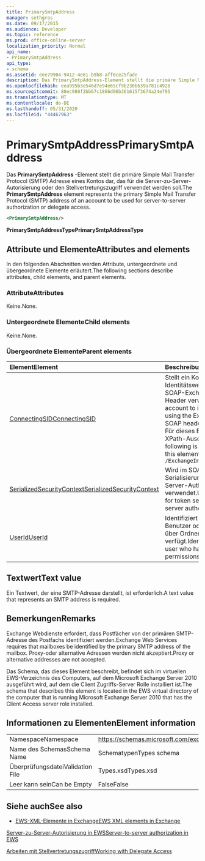 ```yaml
---
title: PrimarySmtpAddress
manager: sethgros
ms.date: 09/17/2015
ms.audience: Developer
ms.topic: reference
ms.prod: office-online-server
localization_priority: Normal
api_name:
- PrimarySmtpAddress
api_type:
- schema
ms.assetid: eee79904-9412-4e61-b9b8-aff0ce25fade
description: Das PrimarySmtpAddress-Element stellt die primäre Simple Mail Transfer Protocol (SMTP) Adresse eines Kontos dar, das für die Server-zu-Server-Autorisierung oder den Stellvertretungszugriff verwendet werden soll.
ms.openlocfilehash: eea995b3e546d7e94e65cf9b230b639a781c4928
ms.sourcegitcommit: 88ec988f2bb67c1866d06b361615f3674a24e795
ms.translationtype: MT
ms.contentlocale: de-DE
ms.lasthandoff: 05/31/2020
ms.locfileid: "44467963"
---
```

# <a name="primarysmtpaddress"></a><span data-ttu-id="6ae4d-103">PrimarySmtpAddress</span><span class="sxs-lookup"><span data-stu-id="6ae4d-103">PrimarySmtpAddress</span></span>

<span data-ttu-id="6ae4d-104">Das **PrimarySmtpAddress** -Element stellt die primäre Simple Mail Transfer Protocol (SMTP) Adresse eines Kontos dar, das für die Server-zu-Server-Autorisierung oder den Stellvertretungszugriff verwendet werden soll.</span><span class="sxs-lookup"><span data-stu-id="6ae4d-104">The **PrimarySmtpAddress** element represents the primary Simple Mail Transfer Protocol (SMTP) address of an account to be used for server-to-server authorization or delegate access.</span></span> 
  
```xml
<PrimarySmtpAddress/>
```

 <span data-ttu-id="6ae4d-105">**PrimarySmtpAddressType**</span><span class="sxs-lookup"><span data-stu-id="6ae4d-105">**PrimarySmtpAddressType**</span></span>
## <a name="attributes-and-elements"></a><span data-ttu-id="6ae4d-106">Attribute und Elemente</span><span class="sxs-lookup"><span data-stu-id="6ae4d-106">Attributes and elements</span></span>

<span data-ttu-id="6ae4d-107">In den folgenden Abschnitten werden Attribute, untergeordnete und übergeordnete Elemente erläutert.</span><span class="sxs-lookup"><span data-stu-id="6ae4d-107">The following sections describe attributes, child elements, and parent elements.</span></span>
  
### <a name="attributes"></a><span data-ttu-id="6ae4d-108">Attribute</span><span class="sxs-lookup"><span data-stu-id="6ae4d-108">Attributes</span></span>

<span data-ttu-id="6ae4d-109">Keine.</span><span class="sxs-lookup"><span data-stu-id="6ae4d-109">None.</span></span>
  
### <a name="child-elements"></a><span data-ttu-id="6ae4d-110">Untergeordnete Elemente</span><span class="sxs-lookup"><span data-stu-id="6ae4d-110">Child elements</span></span>

<span data-ttu-id="6ae4d-111">Keine.</span><span class="sxs-lookup"><span data-stu-id="6ae4d-111">None.</span></span>
  
### <a name="parent-elements"></a><span data-ttu-id="6ae4d-112">Übergeordnete Elemente</span><span class="sxs-lookup"><span data-stu-id="6ae4d-112">Parent elements</span></span>

|<span data-ttu-id="6ae4d-113">**Element**</span><span class="sxs-lookup"><span data-stu-id="6ae4d-113">**Element**</span></span>|<span data-ttu-id="6ae4d-114">**Beschreibung**</span><span class="sxs-lookup"><span data-stu-id="6ae4d-114">**Description**</span></span>|
|:-----|:-----|
|[<span data-ttu-id="6ae4d-115">ConnectingSID</span><span class="sxs-lookup"><span data-stu-id="6ae4d-115">ConnectingSID</span></span>](connectingsid.md) <br/> |<span data-ttu-id="6ae4d-116">Stellt ein Konto für den Identitätswechsel dar, wenn Sie den SOAP-ExchangeImpersonation-Header verwenden.</span><span class="sxs-lookup"><span data-stu-id="6ae4d-116">Represents an account to impersonate when you are using the ExchangeImpersonation SOAP header.</span></span>  <br/> <span data-ttu-id="6ae4d-117">Für dieses Element wird folgender XPath-Ausdruck verwendet: </span><span class="sxs-lookup"><span data-stu-id="6ae4d-117">The following is the XPath expression to this element:</span></span>  <br/>  `/ExchangeImpersonation/ConnectingSID` <br/> |
|[<span data-ttu-id="6ae4d-118">SerializedSecurityContext</span><span class="sxs-lookup"><span data-stu-id="6ae4d-118">SerializedSecurityContext</span></span>](serializedsecuritycontext.md) <br/> |<span data-ttu-id="6ae4d-119">Wird im SOAP-Header für die Token-Serialisierung in der Server-zu-Server-Authentifizierung verwendet.</span><span class="sxs-lookup"><span data-stu-id="6ae4d-119">Used in the SOAP header for token serialization in server- to-server authentication.</span></span>  <br/> |
|[<span data-ttu-id="6ae4d-120">UserId</span><span class="sxs-lookup"><span data-stu-id="6ae4d-120">UserId</span></span>](userid.md) <br/> |<span data-ttu-id="6ae4d-121">Identifiziert einen Stellvertreter Benutzer oder einen Benutzer, der über Ordnerzugriffsberechtigungen verfügt.</span><span class="sxs-lookup"><span data-stu-id="6ae4d-121">Identifies a delegate user or a user who has folder access permissions.</span></span>  <br/> |
   
## <a name="text-value"></a><span data-ttu-id="6ae4d-122">Textwert</span><span class="sxs-lookup"><span data-stu-id="6ae4d-122">Text value</span></span>

<span data-ttu-id="6ae4d-123">Ein Textwert, der eine SMTP-Adresse darstellt, ist erforderlich.</span><span class="sxs-lookup"><span data-stu-id="6ae4d-123">A text value that represents an SMTP address is required.</span></span>
  
## <a name="remarks"></a><span data-ttu-id="6ae4d-124">Bemerkungen</span><span class="sxs-lookup"><span data-stu-id="6ae4d-124">Remarks</span></span>

<span data-ttu-id="6ae4d-125">Exchange Webdienste erfordert, dass Postfächer von der primären SMTP-Adresse des Postfachs identifiziert werden.</span><span class="sxs-lookup"><span data-stu-id="6ae4d-125">Exchange Web Services requires that mailboxes be identified by the primary SMTP address of the mailbox.</span></span> <span data-ttu-id="6ae4d-126">Proxy-oder alternative Adressen werden nicht akzeptiert.</span><span class="sxs-lookup"><span data-stu-id="6ae4d-126">Proxy or alternative addresses are not accepted.</span></span>
  
<span data-ttu-id="6ae4d-127">Das Schema, das dieses Element beschreibt, befindet sich im virtuellen EWS-Verzeichnis des Computers, auf dem Microsoft Exchange Server 2010 ausgeführt wird, auf dem die Client Zugriffs-Server Rolle installiert ist.</span><span class="sxs-lookup"><span data-stu-id="6ae4d-127">The schema that describes this element is located in the EWS virtual directory of the computer that is running Microsoft Exchange Server 2010 that has the Client Access server role installed.</span></span>
  
## <a name="element-information"></a><span data-ttu-id="6ae4d-128">Informationen zu Elementen</span><span class="sxs-lookup"><span data-stu-id="6ae4d-128">Element information</span></span>

|||
|:-----|:-----|
|<span data-ttu-id="6ae4d-129">Namespace</span><span class="sxs-lookup"><span data-stu-id="6ae4d-129">Namespace</span></span>  <br/> |https://schemas.microsoft.com/exchange/services/2006/types  <br/> |
|<span data-ttu-id="6ae4d-130">Name des Schemas</span><span class="sxs-lookup"><span data-stu-id="6ae4d-130">Schema Name</span></span>  <br/> |<span data-ttu-id="6ae4d-131">Schematypen</span><span class="sxs-lookup"><span data-stu-id="6ae4d-131">Types schema</span></span>  <br/> |
|<span data-ttu-id="6ae4d-132">Überprüfungsdatei</span><span class="sxs-lookup"><span data-stu-id="6ae4d-132">Validation File</span></span>  <br/> |<span data-ttu-id="6ae4d-133">Types.xsd</span><span class="sxs-lookup"><span data-stu-id="6ae4d-133">Types.xsd</span></span>  <br/> |
|<span data-ttu-id="6ae4d-134">Leer kann sein</span><span class="sxs-lookup"><span data-stu-id="6ae4d-134">Can be Empty</span></span>  <br/> |<span data-ttu-id="6ae4d-135">False</span><span class="sxs-lookup"><span data-stu-id="6ae4d-135">False</span></span>  <br/> |
   
## <a name="see-also"></a><span data-ttu-id="6ae4d-136">Siehe auch</span><span class="sxs-lookup"><span data-stu-id="6ae4d-136">See also</span></span>



- [<span data-ttu-id="6ae4d-137">EWS-XML-Elemente in Exchange</span><span class="sxs-lookup"><span data-stu-id="6ae4d-137">EWS XML elements in Exchange</span></span>](ews-xml-elements-in-exchange.md)


[<span data-ttu-id="6ae4d-138">Server-zu-Server-Autorisierung in EWS</span><span class="sxs-lookup"><span data-stu-id="6ae4d-138">Server-to-server authorization in EWS</span></span>](https://msdn.microsoft.com/library/f1610a20-672d-448b-8c00-5b0fbcaf31cb%28Office.15%29.aspx)
  
[<span data-ttu-id="6ae4d-139">Arbeiten mit Stellvertretungszugriff</span><span class="sxs-lookup"><span data-stu-id="6ae4d-139">Working with Delegate Access</span></span>](https://msdn.microsoft.com/library/dfd6b4a3-8fd3-47ba-83c0-52465cb5f3f3%28Office.15%29.aspx)

